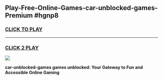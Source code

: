 
## Play-Free-Online-Games-car-unblocked-games-Premium #hgnp8
<h3>
<a href="https://premium.freeplayer.one?title=car-unblocked-games&ref=8M">CLICK TO PLAY</a></h3>
<hr>

<h3>
<a href="https://premium.freeplayer.one?title=car-unblocked-games&ref=8M">CLICK 2 PLAY</a>
  
</h3>

<a href="https://premium.freeplayer.one?title=car-unblocked-games&ref=8M"><img src="https://clearcache.store/games.png"></a>


**car-unblocked-games games unblocked: Your Gateway to Fun and Accessible Online Gaming**
